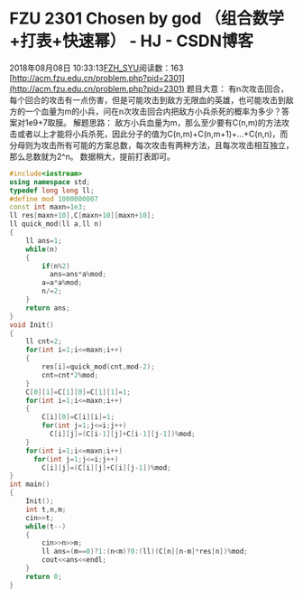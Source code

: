 # FZU  2301 Chosen by god （组合数学+打表+快速幂） - HJ - CSDN博客
2018年08月08日 10:33:13[FZH_SYU](https://me.csdn.net/feizaoSYUACM)阅读数：163
[http://acm.fzu.edu.cn/problem.php?pid=2301](http://acm.fzu.edu.cn/problem.php?pid=2301)
题目大意：
有n次攻击回合，每个回合的攻击有一点伤害，但是可能攻击到敌方无限血的英雄，也可能攻击到敌方的一个血量为m的小兵，问在n次攻击回合内把敌方小兵杀死的概率为多少？答案对1e9+7取膜。
解题思路：
敌方小兵血量为m，那么至少要有C(n,m)的方法攻击或者以上才能将小兵杀死，因此分子的值为C(n,m)+C(n,m+1)+…+C(n,n)，而分母则为攻击所有可能的方案总数，每次攻击有两种方法，且每次攻击相互独立，那么总数就为2^n。
数据稍大，提前打表即可。
```cpp
#include<iostream>
using namespace std;
typedef long long ll;
#define mod 1000000007
const int maxn=1e3;
ll res[maxn+10],C[maxn+10][maxn+10];
ll quick_mod(ll a,ll n)
{
    ll ans=1;
    while(n)
    {
        if(n%2)
          ans=ans*a%mod;
        a=a*a%mod;
        n/=2;
    }
    return ans;
}
void Init()
{
    ll cnt=2;
    for(int i=1;i<=maxn;i++)
    {
        res[i]=quick_mod(cnt,mod-2);
        cnt=cnt*2%mod;
    }
    C[0][1]=C[1][0]=C[1][1]=1;
    for(int i=1;i<=maxn;i++)
    {
        C[i][0]=C[i][i]=1;
        for(int j=1;j<=i;j++)
          C[i][j]=(C[i-1][j]+C[i-1][j-1])%mod;        
    }
    for(int i=1;i<=maxn;i++)
      for(int j=1;j<=i;j++)
        C[i][j]=(C[i][j]+C[i][j-1])%mod;
}
int main()
{
    Init();
    int t,n,m;
    cin>>t;
    while(t--)
    {
        cin>>n>>m;
        ll ans=(m==0)?1:(n<m)?0:(ll)(C[n][n-m]*res[n])%mod;
        cout<<ans<<endl;
    }
    return 0;
}
```
